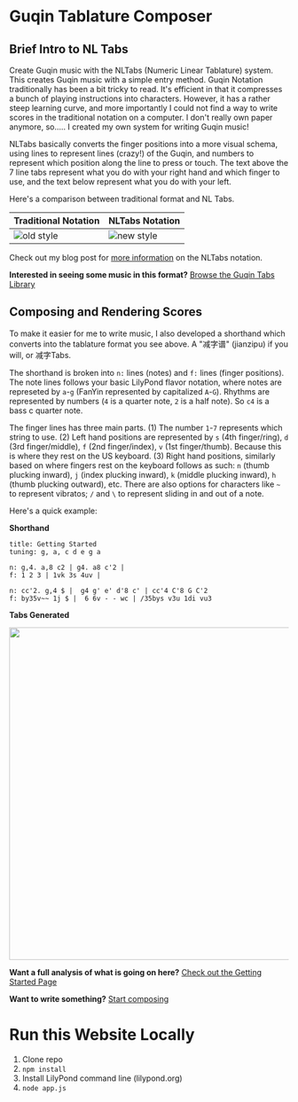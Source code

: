 # Guqin Tablature Composer

## Brief Intro to NL Tabs
Create Guqin music with the NLTabs (Numeric Linear Tablature) system. This creates Guqin music with a simple entry method. Guqin Notation traditionally has been a bit tricky to read. It's efficient in that it compresses a bunch of playing instructions into characters. However, it has a rather steep learning curve, and more importantly I could not find a way to write scores in the traditional notation on a computer. I don't really own paper anymore, so..... I created my own system for writing Guqin music! 

NLTabs basically converts the finger positions into a more visual schema, using lines to represent lines (crazy!) of the Guqin, and numbers to represent which position along the line to press or touch. The text above the 7 line tabs represent what you do with your right hand and which finger to use, and the text below represent what you do with your left. 

Here's a comparison between traditional format and NL Tabs. 

| Traditional Notation      | NLTabs Notation            |
| --------------------------| ---------------------------|
| ![old style](https://guqin.nyl.io/geese1.png) | ![new style](https://guqin.nyl.io/geese2.png)  |

Check out my blog post for [more information](https://blog.nyl.io/guqin-part-3-tablature-old-and-new/) on the NLTabs notation.

**Interested in seeing some music in this format?** [Browse the Guqin Tabs Library <i class="fas fa-arrow-circle-right"></i>](https://guqin.nyl.io/library.html)

## Composing and Rendering Scores

To make it easier for me to write music, I also developed a shorthand which converts into the tablature format you see above. A "减字谱" (jianzipu) if you will, or 减字Tabs. 

The shorthand is broken into `n:` lines (notes) and `f:` lines (finger positions). The note lines follows your basic LilyPond flavor notation, where notes are represeted by `a`-`g` (FanYin represented by capitalized `A`-`G`). Rhythms are represented by numbers (`4` is a quarter note, `2` is a half note). So `c4` is a bass c quarter note. 

The finger lines has three main parts. (1) The number `1`-`7` represents which string to use. (2) Left hand positions are represented by `s` (4th finger/ring), `d` (3rd finger/middle), `f` (2nd finger/index), `v` (1st finger/thumb). Because this is where they rest on the US keyboard. (3) Right hand positions, similarly based on where fingers rest on the keyboard follows as such: `n` (thumb plucking inward), `j` (index plucking inward), `k` (middle plucking inward), `h` (thumb plucking outward), etc. There are also options for characters like `~` to represent vibratos; `/` and `\` to represent sliding in and out of a note.

Here's a quick example:

**Shorthand**
```
title: Getting Started
tuning: g, a, c d e g a

n: g,4. a,8 c2 | g4. a8 c'2 | 
f: 1 2 3 | 1vk 3s 4uv |

n: cc'2. g,4 $ |  g4 g' e' d'8 c' | cc'4 C'8 G C'2
f: by35v~~ 1j $ |  6 6v - - wc | /35bys v3u 1di vu3
```

**Tabs Generated**

<img src="https://guqin.nyl.io/gettingstartedtabs.png" width="600">

**Want a full analysis of what is going on here?** [Check out the Getting Started Page <i class="fas fa-arrow-circle-right"></i>](https://guqin.nyl.io/gettingstarted.html)

**Want to write something?** [Start composing <i class="fas fa-arrow-circle-right"></i>](https://guqin.nyl.io/nltabs)

# Run this Website Locally

1. Clone repo
2. `npm install`
3. Install LilyPond command line (lilypond.org)
4. `node app.js`
